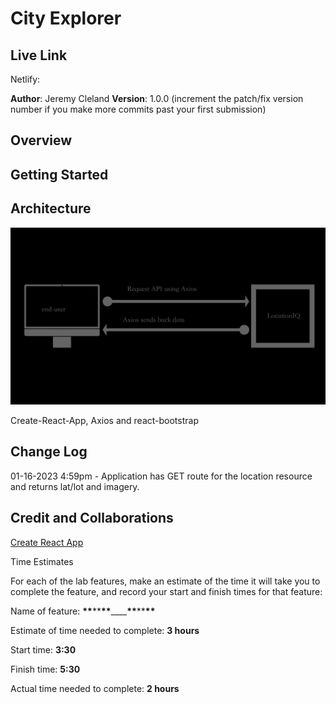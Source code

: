 # City Explorer

## Live Link

Netlify:

**Author**: Jeremy Cleland
**Version**: 1.0.0 (increment the patch/fix version number if you make more commits past your first submission)

## Overview

<!-- Provide a high level overview of what this application is and why you are building it, beyond the fact that it's an assignment for this class. (i.e. What's your problem domain?) -->

## Getting Started

<!-- What are the steps that a user must take in order to build this app on their own machine and get it running? -->

## Architecture

![Architecture Process](/Architecture.png)

<!-- Provide a detailed description of the application design. What technologies (languages, libraries, etc) you're using, and any other relevant design information. -->

Create-React-App, Axios and react-bootstrap

## Change Log

<!-- Use this area to document the iterative changes made to your application as each feature is successfully implemented. Use time stamps. Here's an example:

01-01-2001 4:59pm - Application now has a fully-functional express server, with a GET route for the location resource. -->

01-16-2023 4:59pm - Application has GET route for the location resource and returns lat/lot and imagery.

## Credit and Collaborations

<!-- Give credit (and a link) to other people or resources that helped you build this application. -->

[Create React App](https://create-react-app.dev)

Time Estimates

For each of the lab features, make an estimate of the time it will take you to complete the feature, and record your start and finish times for that feature:

Name of feature: **\*\***\*\***\*\***\_\_\_\_**\*\***\*\***\*\***

Estimate of time needed to complete: **3 hours**

Start time: **3:30**

Finish time: **5:30**

Actual time needed to complete: **2 hours**
